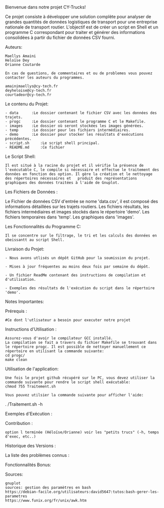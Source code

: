 Bienvenue dans notre projet CY-Trucks!

Ce projet consiste à développer une solution complète pour analyser de grandes quantités de données logistiques de transport pour une entreprise nationale de transport routier. L'objectif est de créer un script en Shell et un programme C correspondant pour traiter et générer des informations consolidées à partir du fichier de données CSV fourni.


Auteurs: 

	Maellys Amaini
	Heloïse Dey
	Orianne Coutarde 

	En cas de questions, de commentaires et ou de problemes vous pouvez contacter les auteurs du programmes.

 	amainimaellys@cy-tech.fr
 	deyheloise@cy-tech.fr
 	courtadeor@cy-tech.fr


Le contenu du Projet:

	- data 		:Le dossier contenant le fichier CSV avec les données des trajets.
	- progc 	:Le dossier contenant le programme C et le Makefile.
	- images	:Le dossier où seront stockées les images générées.
	- temp 		:Le dossier pour les fichiers intermédiaires.
	- demo 		:Le dossier pour stocker les résultats d'exécutions précédentes.
	- script.sh 	:Le script shell principal.
	- README.md 	:Ce fichier


Le Script Shell:

	Il est situé à la racine du projet et il vérifie la présence de l'exécutable C, le compile si nécessaire et effectue le traitement des données en fonction des option. Il gère la création et le nettoyage des répertoires nécessaires et 	produit des représentations graphiques des données traitées à l'aide de Gnuplot.





Les Fichiers de Données :

  Le Fichier de données CSV d'entrée se nome 'data.csv', il est composé des informations détaillées sur les trajets routiers.
  Les fichiers résultats, les fichiers intermédiaires et images stockés dans le répertoire 'demo'.
  Les fichiers temporaires dans 'temp'.
  Les graphiques dans 'images'.



Les Fonctionnalités du Programme C:

	Il se concentre sur le filtrage, le tri et les calculs des données en obeissantt au script Shell.


Livraison du Projet:

	- Nous avons utlisés un dépôt GitHub pour la soumission du projet.

	- Mises à jour fréquentes au moins deux fois par semaine du dépôt.

	- Un fichier ReadMe contenant des instructions de compilation et d'utilisation.

	- Exemples des résultats de l'exécution du script dans le répertoire 'demo'.





Notes Importantes:



Prérequis :

	#Ce dont l'utlisateur a besoin pour executer notre projet




Instructions d'Utilisation :

	Assurez-vous d'avoir le compilateur GCC installé.
	La compilation se fait a travers du fichier Makefile se trouvant dans le répertoire progc. Il est possible de nettoyer manuellement ce répertoire en utilisant la commande suivante:
	cd progc/
	make clean
	

Utilisation de l'application:

	Une fois le projet github récupéré sur le PC, vous devez utiliser la commande suivante pour rendre le script shell exécutable:
	chmod 755 Traitement.sh
 
	Vous pouvez utilsier la commande suivante pour afficher l'aide:
.	/Traitement.sh -h



Exemples d'Exécution :







Contribution :

	option l terminée (Héloïse/Orianne) voir les "petits trucs" (-h, temps d'exec, etc..)



Historique des Versions :

    


La liste des problèmes connus :



Fonctionnalités Bonus:


Sources:

	gnuplot
	sources: gestion des paramètres en bash
	https://debian-facile.org/utilisateurs:david5647:tutos:bash-gerer-les-parametres 
	https://www.funix.org/fr/unix/awk.htm

